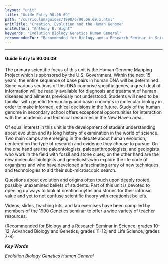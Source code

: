 ```yaml
---
layout: "unit"
title: "Guide Entry 90.06.09"
path: "/curriculum/guides/1990/6/90.06.09.x.html"
unitTitle: "Creation, Evolution and the Human Genome"
unitAuthor: "Anthony B. Wight"
keywords: "Evolution Biology Genetics Human General"
recommendedFor: "Recommended for Biology and a Research Seminar in Science, grades 10-12; Advanced Biology and Genetics, grades 11-12; and Life Science, grades 7-8"
---
```

<body>
<hr/>
 <h4>
  Guide Entry to 90.06.09:
 </h4>
 The primary scientific focus of this unit is the Human Genome Mapping Project which is sponsored by the U.S. Government. Within the next 15 years, the entire sequence of base pairs in human DNA will be determined. Since various sections of this DNA comprise specific genes, a great deal of information will be readily available for diagnosis and treatment of human diseases and ailments previously not understood. Students will need to be familiar with genetic terminology and basic concepts in molecular biology in order to make informed, ethical decisions in the future. Study of the human genome in secondary school offers exceptional opportunities for interaction with the academic and technical resources in the New Haven area.
 <p>
  Of equal interest in this unit is the development of student understanding about evolution and its long history of examination in the world of science. Two main camps are emerging in the debate about human evolution, centered on the type of research and evidence they choose to pursue. On the one hand are the paleontologists, paleoanthropologists, and geologists who work in the field with fossil and stone clues; on the other hand are the new molecular biologists and geneticists who explore the life code of organisms and who have developed a fascinating array of new techniques and technologies to aid their sub-microscopic search.
 </p>
 <p>
  Questions about evolution and origins often touch upon deeply rooted, possibly unexamined beliefs of students. Part of this unit is devoted to opening up ways to look at creation myths and stories for their intrinsic value and yet to not confuse scientific theory with creationist beliefs.
 </p>
 <p>
  Videos, slides, teaching kits, and lab exercises have been compiled by members of the 1990 Genetics seminar to offer a wide variety of teacher resources.
 </p>
 <p>
  (Recommended for Biology and a Research Seminar in Science, grades 10-12; Advanced Biology and Genetics, grades 11-12; and Life Science, grades 7-8)
 </p>
<p>
  <b>
   <i>
    Key Words
   </i>
  </b>
  <br/>
 </p>
 <p>
  <i>
   Evolution Biology Genetics Human General
  </i>
 </p>

</body>
